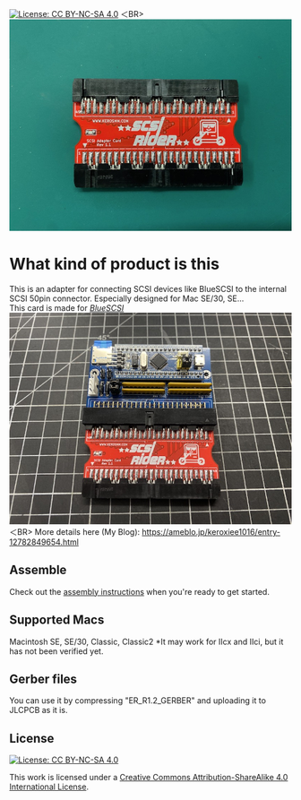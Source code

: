 [![License: CC BY-NC-SA 4.0](https://img.shields.io/badge/License-CC%20BY--NC--SA%204.0-lightgrey.svg)](https://creativecommons.org/licenses/by-nc-sa/4.0/)
＜BR>
　![alt](images/IMG_4263.jpeg)
# What kind of product is this
This is an adapter for connecting SCSI devices like BlueSCSI to the internal SCSI 50pin connector.
Especially designed for Mac SE/30, SE...
<BR>
  This card is made for
*[BlueSCSI](https://github.com/erichelgeson/BlueSCSI)*
<BR>
  ![alt](images/IMG_4259.jpg)
＜BR>
More details here (My Blog):
  https://ameblo.jp/keroxiee1016/entry-12782849654.html

## Assemble

Check out the [assembly instructions](Assembly/README.md) when you're ready to get started.

## Supported Macs

Macintosh SE, SE/30, Classic, Classic2 *It may work for IIcx and IIci, but it has not been verified yet.

## Gerber files

You can use it by compressing "ER_R1.2_GERBER" and uploading it to JLCPCB as it is.

## License

[![License: CC BY-NC-SA 4.0](https://img.shields.io/badge/License-CC%20BY--NC--SA%204.0-lightgrey.svg)](https://creativecommons.org/licenses/by-nc-sa/4.0/)

This work is licensed under a
[Creative Commons Attribution-ShareAlike 4.0 International License](https://creativecommons.org/licenses/by-nc-sa/4.0/).
